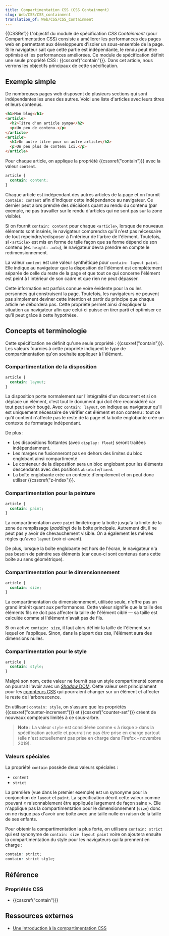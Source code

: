 ```yaml
---
title: Compartimentation CSS (CSS Containment)
slug: Web/CSS/CSS_containment
translation_of: Web/CSS/CSS_Containment
---
```


{{CSSRef}}
L'objectif du module de spécification _CSS Containment_ (pour Compartimentation CSS) consiste à améliorer les performances des pages web en permettant aux développeurs d'isoler un sous-ensemble de la page. Si le navigateur sait que cette partie est indépendante, le rendu peut être optimisé et les performances améliorées. Ce module de spécification définit une seule propriété CSS : {{cssxref("contain")}}. Dans cet article, nous verrons les objectifs principaux de cette spécification.

## Exemple simple

De nombreuses pages web disposent de plusieurs sections qui sont indépendantes les unes des autres. Voici une liste d'articles avec leurs titres et leurs contenus.

```html
<h1>Mon blog</h1>
<article>
  <h2>Titre d'un article sympa</h2>
  <p>Un peu de contenu.</p>
</article>
<article>
  <h2>Un autre titre pour un autre article</h2>
  <p>Un peu plus de contenu ici.</p>
</article>
```

Pour chaque article, on applique la propriété {{cssxref("contain")}} avec la valeur `content`.

```css
article {
  contain: content;
}
```

Chaque article est indépendant des autres articles de la page et on fournit `contain: content` afin d'indiquer cette indépendance au navigateur. Ce dernier peut alors prendre des décisions quant au rendu du contenu (par exemple, ne pas travailler sur le rendu d'articles qui ne sont pas sur la zone visible).

Si on fournit `contain: content` pour chaque `<article>`, lorsque de nouveaux éléments sont insérés, le navigateur comprendra qu'il n'est pas nécessaire de tout repeindre/redisposer à l'intérieur de l'arbre de l'élément. Toutefois, si `<article>` est mis en forme de telle façon que sa forme dépend de son contenu (ex. `height: auto`), le navigateur devra prendre en compte le redimensionnement.

La valeur `content` est une valeur synthétique pour `contain: layout paint`. Elle indique au navigateur que la disposition de l'élément est complètement séparée de celle du reste de la page et que tout ce qui concerne l'élément est peint à l'intérieur de son cadre et que rien ne peut dépasser.

Cette information est parfois connue voire évidente pour la ou les personnes qui construisent la page. Toutefois, les navigateurs ne peuvent pas simplement deviner cette intention et partir du principe que chaque article ne débordera pas. Cette propriété permet ainsi d'expliquer la situation au navigateur afin que celui-ci puisse en tirer parti et optimiser ce qu'il peut grâce à cette hypothèse.

## Concepts et terminologie

Cette spécification ne définit qu'une seule propriété : {{cssxref("contain")}}. Les valeurs fournies à cette propriété indiquent le type de compartimentation qu'on souhaite appliquer à l'élément.

### Compartimentation de la disposition

```css
article {
  contain: layout;
}
```

La disposition porte normalement sur l'intégralité d'un document et si on déplace un élément, c'est tout le document qui doit être reconsidéré car tout peut avoir bougé. Avec `contain: layout`, on indique au navigateur qu'il est uniquement nécessaire de vérifier cet élément et son contenu : tout ce qu'il contient n'affecte pas le reste de la page et la boîte englobante crée un contexte de formatage indépendant.

De plus :

- Les dispositions flottantes (avec `display: float`) seront traitées indépendamment.
- Les marges ne fusionneront pas en dehors des limites du bloc englobant ainsi compartimenté
- Le conteneur de la disposition sera un bloc englobant pour les éléments descendants avec des positions `absolute`/`fixed`.
- La boîte englobante crée un contexte d'empilement et on peut donc utiliser {{cssxref("z-index")}}.

### Compartimentation pour la peinture

```css
article {
  contain: paint;
}
```

La compartimentation avec `paint` limite/rogne la boîte jusqu'à la limite de la zone de remplissage (_padding_) de la boîte principale. Autrement dit, il ne peut pas y avoir de chevauchement visible. On a également les mêmes règles qu'avec `layout` (voir ci-avant).

De plus, lorsque la boîte englobante est hors de l'écran, le navigateur n'a pas besoin de peindre ses éléments (car ceux-ci sont contenus dans cette boîte au sens géométrique).

### Compartimentation pour le dimensionnement

```css
article {
  contain: size;
}
```

La compartimentation du dimensionnement, utilisée seule, n'offre pas un grand intérêt quant aux performances. Cette valeur signifie que la taille des éléments fils ne doit pas affecter la taille de l'élément ciblé — sa taille est calculée comme si l'élément n'avait pas de fils.

Si on active `contain: size`, il faut alors définir la taille de l'élément sur lequel on l'applique. Sinon, dans la plupart des cas, l'élément aura des dimensions nulles.

### Compartimentation pour le style

```css
article {
  contain: style;
}
```

Malgré son nom, cette valeur ne fournit pas un style compartimenté comme on pourrait l'avoir avec un [_Shadow_ DOM](/fr/docs/Web/Web_Components/Using_shadow_DOM). Cette valeur sert principlament pour les [compteurs CSS](/fr/docs/Web/CSS/CSS_Lists/Compteurs_CSS) qui pourraient changer sur un élément et affecter le reste de l'arborescence.

En utilisant `contain: style`, on s'assure que les propriétés {{cssxref("counter-increment")}} et {{cssxref("counter-set")}} créent de nouveaux compteurs limités à ce sous-arbre.

> **Note :** La valeur `style` est considérée comme « à risque » dans la spécification actuelle et pourrait ne pas être prise en charge partout (elle n'est actuellement pas prise en charge dans Firefox - novembre 2019).

### Valeurs spéciales

La propriété `contain` possède deux valeurs spéciales :

- `content`
- `strict`

La première (vue dans le premier exemple) est un synonyme pour la conjonction de `layout` et `paint`. La spécification décrit cette valeur comme pouvant « raisonnablement être appliquée largement de façon saine ». Elle n'applique pas la compartimentation pour le dimensionnement (`size`) donc on ne risque pas d'avoir une boîte avec une taille nulle en raison de la taille de ses enfants.

Pour obtenir la compartimentation la plus forte, on utilisera `contain: strict` qui est synonyme de `contain: size layout paint` voire on ajoutera ensuite la compartimentation du style pour les navigateurs qui la prennent en charge :

```css
contain: strict;
contain: strict style;
```

## Référence

### Propriétés CSS

- {{cssxref("contain")}}

## Ressources externes

- [Une introduction à la compartimentation CSS](https://blogs.igalia.com/mrego/2019/01/11/an-introduction-to-css-containment/)
